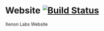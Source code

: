 # Website [![Build Status](https://travis-ci.com/Xenon-Labs/website.svg?branch=master)](https://travis-ci.com/Xenon-Labs/website)
Xenon Labs Website
